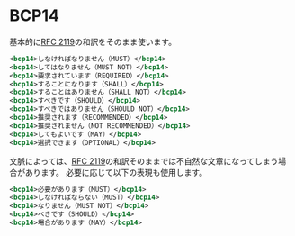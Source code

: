 # BCP14

基本的に[RFC 2119]の和訳をそのまま使います。

```xml
<bcp14>しなければなりません（MUST）</bcp14>
<bcp14>してはなりません（MUST NOT）</bcp14>
<bcp14>要求されています（REQUIRED）</bcp14>
<bcp14>することになります（SHALL）</bcp14>
<bcp14>することはありません（SHALL NOT）</bcp14>
<bcp14>すべきです（SHOULD）</bcp14>
<bcp14>すべきではありません（SHOULD NOT）</bcp14>
<bcp14>推奨されます（RECOMMENDED）</bcp14>
<bcp14>推奨されません（NOT RECOMMENDED）</bcp14>
<bcp14>してもよいです（MAY）</bcp14>
<bcp14>選択できます（OPTIONAL）</bcp14>
```

文脈によっては、[RFC 2119]の和訳そのままでは不自然な文章になってしまう場合があります。
必要に応じて以下の表現も使用します。

```xml
<bcp14>必要があります（MUST）</bcp14>
<bcp14>しなければならない（MUST）</bcp14>
<bcp14>なりません（MUST NOT）</bcp14>
<bcp14>べきです（SHOULD）</bcp14>
<bcp14>場合があります（MAY）</bcp14>
```

[RFC 2119]: https://shogo82148.github.io/rfc-translated-ja/rfc2119.html
